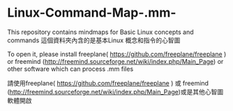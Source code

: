 # Linux-Command-Map-.mm-
This repository contains mindmaps for Basic Linux concepts and commands
這個資料夾內含的是基本Linux 概念和指令的心智圖

To open it, please install freeplane( https://github.com/freeplane/freeplane ) or freemind (http://freemind.sourceforge.net/wiki/index.php/Main_Page) or other software which can process .mm files

請使用freeplane( https://github.com/freeplane/freeplane ) 或 freemind (http://freemind.sourceforge.net/wiki/index.php/Main_Page)或是其他心智圖軟體開啟
